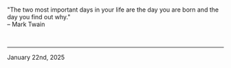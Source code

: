 
<br>

"The two most important days in your life are the day you are born and the day you find out why."\
  – Mark Twain
 
</br>

---
January 22nd, 2025
